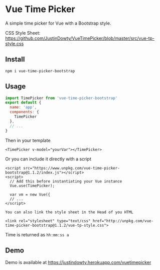 
# Vue Time Picker

A simple time picker for Vue with a Bootstrap style.

CSS Style Sheet: https://github.com/JustinDowty/VueTimePicker/blob/master/src/vue-tp-style.css


## Install

`npm i vue-time-picker-bootstrap`


## Usage

```javascript
import TimePicker from 'vue-time-picker-bootstrap'
export default {
  name: 'app',
  components: {
    TimePicker
  },
  // ...
}
```
Then in your template

```<TimePicker v-model="yourVar"></TimePicker>```

Or you can include it directly with a script

```
<script src="https://www.unpkg.com/vue-time-picker-bootstrap@1.1.2/index.js"></script>
<script>
  // Add this before instantiating your Vue instance
  Vue.use(TimePicker);
  
  var vm = new Vue({
  // ...
</script>

You can also link the style sheet in the Head of you HTML

<link rel="stylesheet" type="text/css" href="http://unpkg.com/vue-time-picker-bootstrap@1.1.2/vue-tp-style.css">
```

Time is returned as `hh:mm:ss a`


## Demo

Demo is available at https://justindowty.herokuapp.com/vuetimepicker

